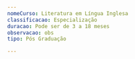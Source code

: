 ```yaml
---
nomeCurso: Literatura em Língua Inglesa
classificacao: Especialização
duracao: Pode ser de 3 a 18 meses
observacao: obs
tipo: Pós Graduação

---
```


